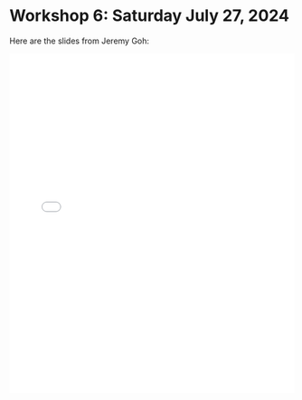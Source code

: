 # Workshop 6: Saturday July 27, 2024

Here are the slides from Jeremy Goh:

<div>
<iframe src="../../workshop6.pdf" width="100%" height="600px" frameBorder="0"> </iframe>
</div>